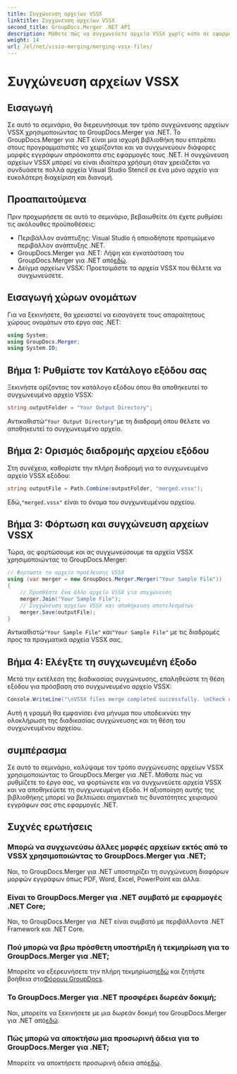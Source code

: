 ```yaml
---
title: Συγχώνευση αρχείων VSSX
linktitle: Συγχώνευση αρχείων VSSX
second_title: GroupDocs.Merger .NET API
description: Μάθετε πώς να συγχωνεύετε αρχεία VSSX χωρίς κόπο σε εφαρμογές .NET χρησιμοποιώντας το GroupDocs.Merger, βελτιώνοντας την αποτελεσματικότητα διαχείρισης εγγράφων.
weight: 14
url: /el/net/visio-merging/merging-vssx-files/
---
```


# Συγχώνευση αρχείων VSSX

## Εισαγωγή
Σε αυτό το σεμινάριο, θα διερευνήσουμε τον τρόπο συγχώνευσης αρχείων VSSX χρησιμοποιώντας το GroupDocs.Merger για .NET. Το GroupDocs.Merger για .NET είναι μια ισχυρή βιβλιοθήκη που επιτρέπει στους προγραμματιστές να χειρίζονται και να συγχωνεύουν διάφορες μορφές εγγράφων απρόσκοπτα στις εφαρμογές τους .NET. Η συγχώνευση αρχείων VSSX μπορεί να είναι ιδιαίτερα χρήσιμη όταν χρειάζεται να συνδυάσετε πολλά αρχεία Visual Studio Stencil σε ένα μόνο αρχείο για ευκολότερη διαχείριση και διανομή.
## Προαπαιτούμενα
Πριν προχωρήσετε σε αυτό το σεμινάριο, βεβαιωθείτε ότι έχετε ρυθμίσει τις ακόλουθες προϋποθέσεις:
- Περιβάλλον ανάπτυξης: Visual Studio ή οποιοδήποτε προτιμώμενο περιβάλλον ανάπτυξης .NET.
-  GroupDocs.Merger για .NET: Λήψη και εγκατάσταση του GroupDocs.Merger για .NET από[εδώ](https://releases.groupdocs.com/merger/net/).
- Δείγμα αρχείων VSSX: Προετοιμάστε τα αρχεία VSSX που θέλετε να συγχωνεύσετε.

## Εισαγωγή χώρων ονομάτων
Για να ξεκινήσετε, θα χρειαστεί να εισαγάγετε τους απαραίτητους χώρους ονομάτων στο έργο σας .NET:
```csharp
using System; 
using GroupDocs.Merger;
using System.IO;
```
## Βήμα 1: Ρυθμίστε τον Κατάλογο εξόδου σας
Ξεκινήστε ορίζοντας τον κατάλογο εξόδου όπου θα αποθηκευτεί το συγχωνευμένο αρχείο VSSX:
```csharp
string outputFolder = "Your Output Directory";
```
 Αντικαθιστώ`"Your Output Directory"`με τη διαδρομή όπου θέλετε να αποθηκευτεί το συγχωνευμένο αρχείο.
## Βήμα 2: Ορισμός διαδρομής αρχείου εξόδου
Στη συνέχεια, καθορίστε την πλήρη διαδρομή για το συγχωνευμένο αρχείο VSSX εξόδου:
```csharp
string outputFile = Path.Combine(outputFolder, "merged.vssx");
```
 Εδώ,`"merged.vssx"` είναι το όνομα του συγχωνευμένου αρχείου.
## Βήμα 3: Φόρτωση και συγχώνευση αρχείων VSSX
Τώρα, ας φορτώσουμε και ας συγχωνεύσουμε τα αρχεία VSSX χρησιμοποιώντας το GroupDocs.Merger:
```csharp
// Φορτώστε το αρχείο προέλευσης VSSX
using (var merger = new GroupDocs.Merger.Merger("Your Sample File"))
{
    // Προσθέστε ένα άλλο αρχείο VSSX για συγχώνευση
    merger.Join("Your Sample File");
    // Συγχώνευση αρχείων VSSX και αποθήκευση αποτελεσμάτων
    merger.Save(outputFile);
}
```
 Αντικαθιστώ`"Your Sample File"` και`"Your Sample File"` με τις διαδρομές προς τα πραγματικά αρχεία VSSX σας.
## Βήμα 4: Ελέγξτε τη συγχωνευμένη έξοδο
Μετά την εκτέλεση της διαδικασίας συγχώνευσης, επαληθεύστε τη θέση εξόδου για πρόσβαση στο συγχωνευμένο αρχείο VSSX:
```csharp
Console.WriteLine("\nVSSX files merge completed successfully. \nCheck output in {0}", outputFolder);
```
Αυτή η γραμμή θα εμφανίσει ένα μήνυμα που υποδεικνύει την ολοκλήρωση της διαδικασίας συγχώνευσης και τη θέση του συγχωνευμένου αρχείου.

## συμπέρασμα
Σε αυτό το σεμινάριο, καλύψαμε τον τρόπο συγχώνευσης αρχείων VSSX χρησιμοποιώντας το GroupDocs.Merger για .NET. Μάθατε πώς να ρυθμίζετε το έργο σας, να φορτώνετε και να συγχωνεύετε αρχεία VSSX και να αποθηκεύετε τη συγχωνευμένη έξοδο. Η αξιοποίηση αυτής της βιβλιοθήκης μπορεί να βελτιώσει σημαντικά τις δυνατότητες χειρισμού εγγράφων σας στις εφαρμογές .NET.

## Συχνές ερωτήσεις
### Μπορώ να συγχωνεύσω άλλες μορφές αρχείων εκτός από το VSSX χρησιμοποιώντας το GroupDocs.Merger για .NET;
Ναι, το GroupDocs.Merger για .NET υποστηρίζει τη συγχώνευση διαφόρων μορφών εγγράφων όπως PDF, Word, Excel, PowerPoint και άλλα.
### Είναι το GroupDocs.Merger για .NET συμβατό με εφαρμογές .NET Core;
Ναι, το GroupDocs.Merger για .NET είναι συμβατό με περιβάλλοντα .NET Framework και .NET Core.
### Πού μπορώ να βρω πρόσθετη υποστήριξη ή τεκμηρίωση για το GroupDocs.Merger για .NET;
 Μπορείτε να εξερευνήσετε την πλήρη τεκμηρίωση[εδώ](https://tutorials.groupdocs.com/merger/net/) και ζητήστε βοήθεια στο[Φόρουμ GroupDocs](https://forum.groupdocs.com/c/merger/32).
### Το GroupDocs.Merger για .NET προσφέρει δωρεάν δοκιμή;
 Ναι, μπορείτε να ξεκινήσετε με μια δωρεάν δοκιμή του GroupDocs.Merger για .NET από[εδώ](https://releases.groupdocs.com/).
### Πώς μπορώ να αποκτήσω μια προσωρινή άδεια για το GroupDocs.Merger για .NET;
 Μπορείτε να αποκτήσετε προσωρινή άδεια από[εδώ](https://purchase.groupdocs.com/temporary-license/).
